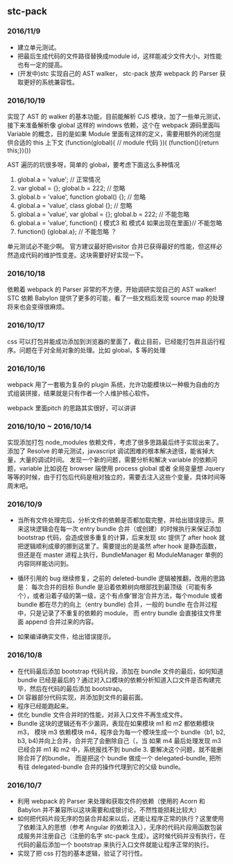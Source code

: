 ## stc-pack

### 2016/11/9
* 建立单元测试。
* 把最后生成代码的文件路径替换成module id，这样能减少文件大小，对性能也有一定的提高。
* (开发中)stc 实现自己的 AST walker， stc-pack 放弃 webpack 的 Parser 获取更好的系统兼容性。

### 2016/10/19
实现了 AST 的 walker 的基本功能，目前能解析 CJS 模块，加了一些单元测试，接下来准备解析像 global 这样的 windows 依赖，这个在 webpack 源码里面叫 Variable 的概念，目的是如果 Module 里面有这样的定义，需要用额外的闭包提供合适的 this 上下文
(function(global){
  //  module 代码
})( (function(){return this;})())

AST 遍历的坑很多呀，简单的 global，要考虑下面这么多种情况
1. global.a = 'value'; // 正常情况
2. var global = {}; global.b = 222;  // 忽略
3. global.b = 'value', function global() {}; // 忽略
4. global.a = 'value', class global {}; // 忽略
5. global.a = 'value', var global = {}; global.b = 222;  // 不能忽略
6. global.a = 'value', function() { 模式3 和 模式4 如果出现在里面}// 不能忽略
7. function() {global.a}; // 不能忽略 ？

单元测试必不能少啊。
官方建议最好把visitor 合并已获得最好的性能，但这样必然造成代码的维护性变差。这块需要好好实现一下。


### 2016/10/18
依赖着 webpack 的 Parser 非常的不方便，开始调研实现自己的 AST walker! STC 依赖 Babylon 提供了更多的可能，看了一些文档后发现 source map 的处理将来也会变得很麻烦。

### 2016/10/17
css 可以打包并能成功添加到浏览器的里面了，截止目前，已经能打包并且运行程序。问题在于对全局对象的处理。比如 global，$ 等的处理

### 2016/10/16
webpack 用了一套极为复杂的 plugin 系统，允许功能模块以一种极为自由的方式组装拼接，结果就是只有作者一个人维护核心软件。

webpack 里面pitch 的思路其实很好，可以讲讲

### 2016/10/10 ~ 2016/10/14
实现添加打包 node_modules 依赖文件，考虑了很多思路最后终于实现出来了。
添加了 Resolve 的单元测试，javascript 调试困难的根本解决途径，能省掉大量，大量的调试时间。
发现一个新的问题，需要分析和解决 variable 的依赖问题，variable 比如说在 browser 端使用 process global 或者 全局变量想 Jquery 等等的时候，由于打包后代码是相对独立的，需要去注入这些个变量，具体时间等周末吧。

### 2016/10/9
* 当所有文件处理完后，分析文件的依赖是否都加载完整，并给出错误提示。原来这块逻辑会在每一次 entry bundle 合并（或创建）的时候执行来保证添加 bootstrap 代码，会造成很多重复的计算，后来发现 stc 提供了 after hook 就把逻辑顺利成章的挪到这里了。需要提出的是虽然 after hook 是静态函数，但还是在 master 进程上执行，BundleManager 和 ModuleManager 单例的内容同样能访问到。

* 循环引用的 bug 继续修复，之前的 deleted-bundle 逻辑被推翻，改用的思路是： 每次合并的目标 Bundle 是沿着依赖树向根部找到最顶级（可能有多个），或者沿着子级的第一级，这个有点像‘冒泡’合并方法，每个module 或者 bundle 都在尽力的向上（entry bundle) 合并，一般的 bundle 在合并过程中，只是记录了不重复的依赖的 module， 而 entry bundle 会直接往文件里面 append 合并过来的内容。

* 如果编译确实文件，给出错误提示。


### 2016/10/8

* 在代码最后添加 bootstrap 代码片段，添加在 bundle 文件的最后，如何知道 bundle 已经是最后的？通过对入口模块的依赖分析知道入口文件是否构建完毕，然后在代码的最后添加 bootstrap。
* DI 容器部分代码实现，并添加到文件的最前面。
* 程序已经能跑起来。
* 优化 bundle 文件合并时的性能，对非入口文件不再生成文件。
* Bundle 这块的逻辑还有不少漏洞，表现在如果模块 m1 和 m2 都依赖模块 m3， 模块 m3 依赖模块 m4，程序会为每一个模块生成一个 bundle（b1, b2, b3, b4)并向上合并，合并完了会删除自己（，当 如果 m4 最后处理发现 m3 已经合并 m1 和 m2 中，系统报找不到 bundle 3. 要解决这个问题，就不能删除合并了的bundle， 而是把这个 bundle 做成一个 delegated-bundle, 把所有往 delegated-bundle 合并的操作代理到它的父级 bundle。

### 2016/10/7

* 利用 webpack 的 Parser 来处理和获取文件的依赖（使用的 Acorn 和 Babylon 并不兼容所以这块需要和成银讨论，不然性能损耗比较大）
* 如何把代码片段无序的包装合并起来以后，还能让程序正常的执行？这里使用了依赖注入的思想（参考 Angular 的依赖注入），无序的代码片段用函数包装成服务并注册自己（注册的名字 stc-pack 生成）。这时候代码并没有执行，在代码的最后添加一个 bootstrap 来执行入口文件就能让程序正常的执行。
* 实现了把 css 打包的基本逻辑，验证了可行性。



